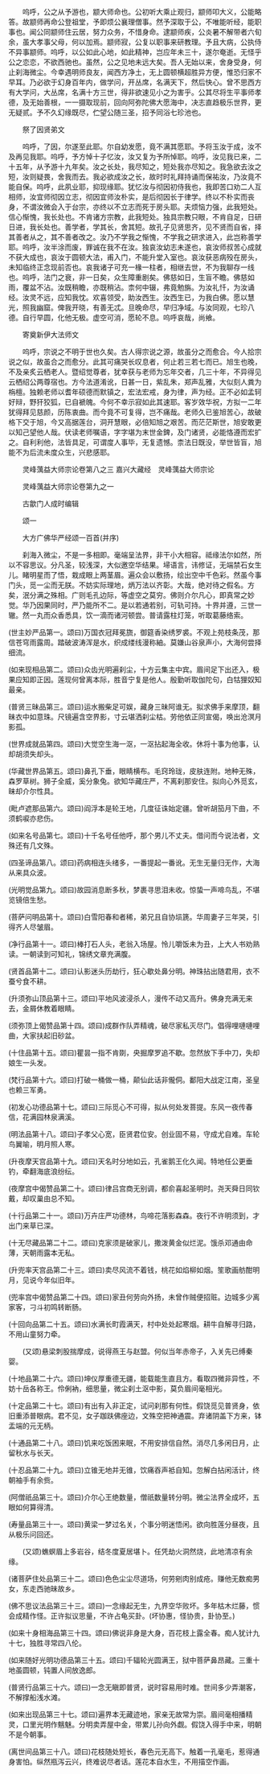 <!-- { "loadSidebar": true } -->
　　呜呼，公之从予游也，颛大师命也。公初听大乘止观归，颛师叩大义，公能略答。故颛师再命公登祖堂，予即烦公襄理僧事。然予深取于公，不唯能听经，能职事也。闻公同颛师住云居，努力众务，不惜身命。逮颛师疾，公炎暑不解带者六旬余，虽大孝事父母，何以加焉。颛师寂，公复以职事来研教理。予且大病，公执侍不异事颛师。呜呼，以公如此心地，如此精神，岂应年未三十，遂尔奄逝。无怪乎公之恋恋，不欲西驰也。虽然，公之见地未远大矣。吾人无始以来，舍身受身，何止刹海微尘。今幸遇明师良友，闻西方净土，无上圆顿横超胜异方便，惟恐归家不早耳。乃必欲于幻身百年内，做学问，开丛席，名满天下，然后快心。曾不思西方有大学问，大丛席，名满十方三世，得非欲速见小之为害乎。公其尽将生平事师孝德，及无始善根，一一摄取现前，回向阿弥陀佛大愿海中，决志直趋极乐世界，更无疑贰。予不久幻缘既尽，伫望公随三圣，招予同浴七珍池也。

　　祭了因贤弟文

　　呜呼，了因，尔遂至此耶。尔自幼发愿，竟不满其愿耶。予将玉汝于成，汝不及再见我耶。呜呼，予方悼十子忆汝，汝又复为予所悼耶。呜呼，汝见我已来，二十五年，从予游十九年矣。汝之长处，我尽知之，短处我亦尽知之。我急欲去汝之短，汝则疑畏，舍我而去。我必欲成汝之长，故时时礼拜持诵而保祐汝，乃汝竟不能自保。呜呼，此夙业耶，抑现缘耶。犹忆汝与彻因初侍我也，我即苦口劝二人互相师，汝宜师彻因立志，彻因宜师汝朴实，是后彻因长于律学。终以不朴实而丧身，不谓汝微会入于台宗，亦终以不立志而死于房头耶。夫烦恼力强，此我短处。信心惭愧，我长处也。不肯诸方宗教，此我短处。独具宗教只眼，不肯自足，日研日进，我长处也。善学者，学其长，舍其短。故孔子见贤思齐，见不贤而自省，择其善者从之，其不善者改之。汝乃不学我之惭愧，不学我之研求进入，此岂称善学耶。呜呼，汝半涂而废，罪诚在我不在汝。独哀汝幼志未遂也，哀汝师叔苦心成就不获大成也，哀汝于圆顿大法，甫入门，不能升堂入室也。哀汝获恶病殁在房头，未知临终正念现前否也。哀我诸子可充一椽一柱者，相继去世，不为我聊存一线也。呜呼，法门之衰，非一日矣，众生障重剧矣。佛慈如日，生盲不瞻。佛慈如雨，覆盆不沾。汝既稍瞻，亦既稍沾。柰何中辍，弗竟勉旃。为汝礼忏，为汝诵经。汝灵不远，应知我忱。欢喜领受，助汝西生。汝西生已，为我白佛。愿以慧光，照我幽窟。俾我开晓，有善无忒。旦晚命尽，早归净域。与汝同观，七珍八德。自行早圆，化他无极。虚空可消，愿轮不息。呜呼哀哉，尚飨。

　　寄奠新伊大法师文

　　呜呼，宗说之不明于世也久矣。古人得宗说之源，故虽分之而愈合。今人拾宗说之似，故虽合之而愈分。此其可痛哭长叹息者，何止若三若七而已。旭生也晚，不及亲炙云栖老人。暨绍觉尊者，犹幸获与老师为忘年交者，几三十年，不异得见云栖绍公两尊宿也。方今法道淆讹，日甚一日，紫乱朱，郑声乱雅，大似刻人粪为栴檀。独赖老师以耆年硕德而默镇之，宏法宏戒，身为律，声为经。正不必如孟轲好辩，野犴狡狐，已自褫魄。今何不幸示寂如此其速耶。客岁效华祝，方拟一二年犹得拜见慈颜，历陈衷曲。而今竟不可复得，岂不痛哉。老师久已鉴旭苦心，故破格下交于旭，今又高据莲台，洞开慧眼，必倍知旭之艰苦。而茫茫斯世，旭安敢更以知己望他人哉。伏读老师嘱语，字字堪为末世金錍，及门诸贤，必能恪遵而宏扩之。自利利他，法皆具足，可谓度人事毕，无复遗憾。柰法日既没，举世皆盲，旭能不为后流未度众生，兴悲感耶。

　　灵峰蕅益大师宗论卷第八之三
嘉兴大藏经　灵峰蕅益大师宗论


　　灵峰蕅益大师宗论卷第九之一

　　古歙门人成时编辑

　　颂一

　　大方广佛华严经颂一百首(并序)

　　刹海入微尘，不是一多相即。毫端呈法界，非干小大相容。祗缘法尔如然，所以不容思议。分凡圣，较浅深，大似邀空华结果。埽语言，讳修证，无端禁石女生儿。睹明星而了悟，栽成眼上两茎眉。遍众会以敷扬，绘出空中千色彩。然虽今事门头，觅一尘而无朕。不妨实际理地，炳万法以齐彰。大哉，绝对待之假名。方矣，泯分满之殊相。广则毛孔边际，等虚空之莫穷。佛则介尔凡心，即真常之妙觉。华乃因果同时，严乃能所不二。是以若通若别，可轨可持。十界并遵，三世一辙。然一丸而众香悉具，饮一滴而诸河顿尝。普请露柱灯笼，听取葛藤络索。

(世主妙严品第一。颂曰)万国衣冠拜冕旒，御筵香染绣罗裘。不观上苑枝条茂，那信苍穹雨露周。踏破波涛浑是水，织成缕线漫称紬。莫嫌山谷泉声小，大海何尝择细流。

(如来现相品第二。颂曰)众齿光明遍刹尘，十方云集主中宾。眉间足下出还入，极果应知即正因。莲现何曾离本际，胜音宁复是他人。殷勤听取伽陀句，白牯狸奴知最亲。

(普贤三昧品第三。颂曰)运水搬柴足可娱，藏身三昧阿谁无。拟求佛手来摩顶，翻昧衣中如意珠。尺镜遍含空界影，寸云堪洒刹尘枯。劳他依正同宣偈，唤出沧溟月影孤。

(世界成就品第四。颂曰)大觉空生海一沤，一沤拈起海全收。休将十事为他事，认却胡须失却头。

(华藏世界品第五。颂曰)鼻孔下垂，眼睛横布。毛窍玲珑，皮肤连附。地种无殊，森罗草树。狮子全威，奚分象兔。欲知华藏庄严，不离刹那安住。拟向心外觅玄，昧却介尔性具。

(毗卢遮那品第六。颂曰)阎浮本是轮王地，几度征诛始定疆。曾听胡笳月下曲，不须鹤唳亦悲伤。

(如来名号品第七。颂曰)十千名号任他呼，那个男儿不丈夫。借问而今说法者，文殊还有几文殊。

(四圣谛品第八。颂曰)药病相连头绪多，一番提起一番讹。无生无量归无作，大海从来具众波。

(光明觉品第九。颂曰)故园消息断多秋，梦裹寻思泪未收。惊蛰一声啼鸟乱，不堪览镜倍生愁。

(菩萨问明品第十。颂曰)白雪阳春和者稀，弟兄且自协埙篪。华周妻子三年哭，引得齐人尽皱眉。

(净行品第十一。颂曰)棒打石人头，老翁入场屋。怜儿嚼饭未为丑，上大人书劝熟读。一朝读到可知礼，锦绣文章充满腹。

(贤首品第十二。颂曰)认影迷头历劫行，狂心歇处鼻分明。神珠拈出随君用，衣不蚕兮食不耕。

(升须弥山顶品第十三。颂曰)平地风波浸杀人，漫传不动又高升。佛身充满无来去，金屑休教着眼睛。

(须弥顶上偈赞品第十四。颂曰)成群作队弄精魂，破尽家私灭尽门。倡得哩嗹嗹哩曲，大家扶起旧砂盆。

(十住品第十五。颂曰)瞿昙一指不肯剟，央掘摩罗追不歇。忽然放下手中刀，失却娘生一头发。

(梵行品第十六。颂曰)打破一桶做一桶，颠仙此话非儱侗。鄱阳大战定江南，圣皇也赖三军勇。

(初发心功德品第十七。颂曰)三际觅心不可得，拟从何处发菩提。东风一夜传春信，花满园林泉满溪。

(明法品第十八。颂曰)子孝父心宽，臣贤君位安。创业固不易，守成尤自难。车轮鸟翼喻，明月照人寒。

(升夜摩天宫品第十九。颂曰)天名时分地如云，孔雀鹅王化久闻。特地任公更垂钓，牵翻海底浪纷纭。

(夜摩宫中偈赞品第二十。颂曰)律吕宫商无别调，都俞喜起圣明时。尧天舜日同钦戴，却叹巢由总不知。

(十行品第二十一。颂曰)万卉庄严功德林，鸟啼花落影森森。夜行不许明须到，才出门来草已深。

(十无尽藏品第二十二。颂曰)克家须是破家儿，撒泼黄金似烂泥。饿杀邓通由命薄，天朝雨露本无私。

(升兜率天宫品第二十三。颂曰)卖尽风流不着钱，桃花如焰柳如烟。笙歌画舫酣明月，见说今年似旧年。

(兜率宫中偈赞品第二十四。颂曰)家丑何劳向外扬，未曾作贼便招赃。边城多少离家客，刁斗初鸣转断肠。

(十回向品第二十五。颂曰)水满长町霞满天，村中处处起寒烟。耕牛自解寻归路，不用山童努力牵。

　　(又颂)悬梁刺股揣摩成，说得燕王与赵盟。何似当年赤帝子，入关先已缚秦婴。

(十地品第二十六。颂曰)坤仪厚重德无疆，能载能生直且方。看取四微非异性，不妨十岳各称王。伶俐衲，细思量，微尘刹土沤中影，莫负眉间毫相光。

(十定品第二十七。颂曰)有出有入非正定，试问刹那有何性。假饶觅见普贤身，依旧重添普眼病。君不见，女子跏趺佛座边，文殊空把神通震。弃诸阴盖下方来，钵盂端的元无柄。

(十通品第二十八。颂曰)饥来吃饭困来眠，不用安排信自然。消尽几多闲日月，止留秋水与长天。

(十忍品第二十九。颂曰)立锥无地并无锥，饮痛吞声袛自知。忽解白拈闲活计，终朝袖手有余赀。

(阿僧祇品第三十。颂曰)介尔心王绝数量，僧祇数量转分明。微尘法界全成坏，五眼如何算得清。

(寿量品第三十一。颂曰)黄梁一梦过名关，个事分明迷悟闲。欲向胜莲分昼夜，且从极乐问回还。

　　(又颂)蟭螟眉上多岩谷，结冬度夏居堪卜。任凭劫火洞然烧，此地清凉有余缘。

(诸菩萨住处品第三十二。颂曰)色色尘尘尽道场，何劳剜肉别成疮。赚他无数痴男女，东走西驰昧故乡。

(佛不思议法品第三十三。颂曰)一念缘起无生，九界空华败坏。多年枯木烂藤，惯会成精作怪。正许拟议思量，不许占龟买卦。(坏协惠，怪协贵，卦协至。)

(如来十身相海品第三十四。颂曰)佛说非身是大身，百花枝上露全春。痴人犹计九十七，独胜寻常四八伦。

(如来随好光明功德品第三十五。颂曰)千辐轮光圆满王，狱中菩萨鼻昂藏。三重十地虽圆顿，钝置人间放逸郎。

(普贤行品第三十六。颂曰)一念无瞋即普贤，说时容易用时难。世间多少弄潮客，不解撑船浅水滩。

(如来出现品第三十七。颂曰)遍界本无藏迹地，家亲无故常为崇。眉间毫相播精灵，口里光明作魑魅。分明卖弄屋中金，带累儿孙向外觑。假饶入得手中来，明朝不是今朝事。

(离世间品第三十八。颂曰)花枝随处短长，春色元无高下。触着一孔毫毛，惹得通身害怕。纵然瓶泻云兴，终难说尽者话。莲花本自水生，不用描空作画。

